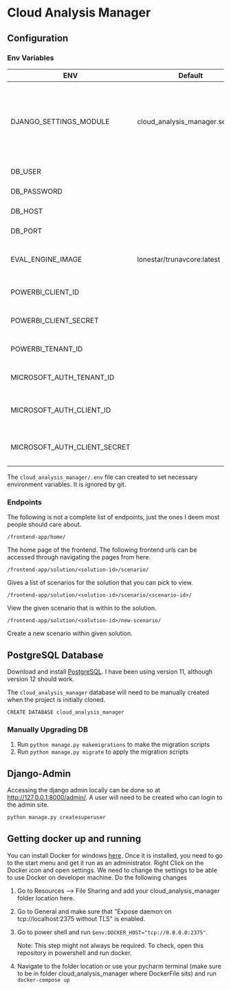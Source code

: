 # Cloud Analysis Manager

## Configuration

### Env Variables

| ENV                          | Default                         | Description                                                                               |
|------------------------------|---------------------------------|-------------------------------------------------------------------------------------------|
| DJANGO_SETTINGS_MODULE       | cloud_analysis_manager.settings | Django settings path. NOTE: This will need to be set through PyCharm's run configuration. |
| DB_USER                      |                                 | PostgreSQL User                                                                           |
| DB_PASSWORD                  |                                 | PostgreSQL Password                                                                       |
| DB_HOST                      |                                 | PostgreSQL Host                                                                           |
| DB_PORT                      |                                 | PostgreSQL Port                                                                           |
| EVAL_ENGINE_IMAGE            | lonestar/trunavcore:latest      | The eval engine docker image.                                                             |
| POWERBI_CLIENT_ID            |                                 | Azure service principal client id.                                                        |
| POWERBI_CLIENT_SECRET        |                                 | Azure service principal client secret.                                                    |
| POWERBI_TENANT_ID            |                                 | Azure service principal tenant id.                                                        |
| MICROSOFT_AUTH_TENANT_ID     |                                 | Azure AD B2C tenant id.                                                                   |
| MICROSOFT_AUTH_CLIENT_ID     |                                 | Azure AD B2C App registration client id.                                                  |
| MICROSOFT_AUTH_CLIENT_SECRET |                                 | Azure AD B2C App registration client secret.                                              |

The `cloud_analysis_manager/.env` file can created to set necessary environment variables. It is ignored by git.

### Endpoints

The following is not a complete list of endpoints, just the ones I deem most people should care about.

`/frontend-app/home/`

The home page of the frontend. The following frontend urls can be accessed through navigating the pages from here.

`/frontend-app/solution/<solution-id>/scenario/`

Gives a list of scenarios for the solution that you can pick to view.

`/frontend-app/solution/<solution-id>/scenario/<scenario-id>/`

View the given scenario that is within to the solution.

`/frontend-app/solution/<solution-id>/new-scenario/`

Create a new scenario within given solution.

## PostgreSQL Database

Download and install [PostgreSQL](https://www.postgresql.org/download/). I have been using version 11, although version 12 should work.

The `cloud_analysis_manager` database will need to be manually created when the project is initially cloned.

```postgresql
CREATE DATABASE cloud_analysis_manager
```

### Manually Upgrading DB

1. Run `python manage.py makemigrations` to make the migration scripts
2. Run `python manage.py migrate` to apply the migration scripts

## Django-Admin

Accessing the django admin locally can be done so at http://127.0.0.1:8000/admin/.
A user will need to be created who can login to the admin site.

```bash
python manage.py createsuperuser
```

## Getting docker up and running

You can install Docker for windows [here](https://hub.docker.com/editions/community/docker-ce-desktop-windows/). Once it is installed, you need to go to the start menu and get it run as an administrator. Right Click on the Docker icon and open settings. We need to change the settings to be able to use Docker on developer machine. Do the following changes

1. Go to Resources --> File Sharing and add your cloud_analysis_manager folder location here.
2. Go to General and make sure that "Expose daemon on tcp://localhost:2375 without TLS" is enabled.
3. Go to power shell and run `$env:DOCKER_HOST="tcp://0.0.0.0:2375"`.

   Note: This step might not always be required. To check, open this repository in powershell and run docker.

4. Navigate to the folder location or use your pycharm terminal (make sure to be in folder cloud_analysis_manager where DockerFile sits) and run `docker-compose up`
